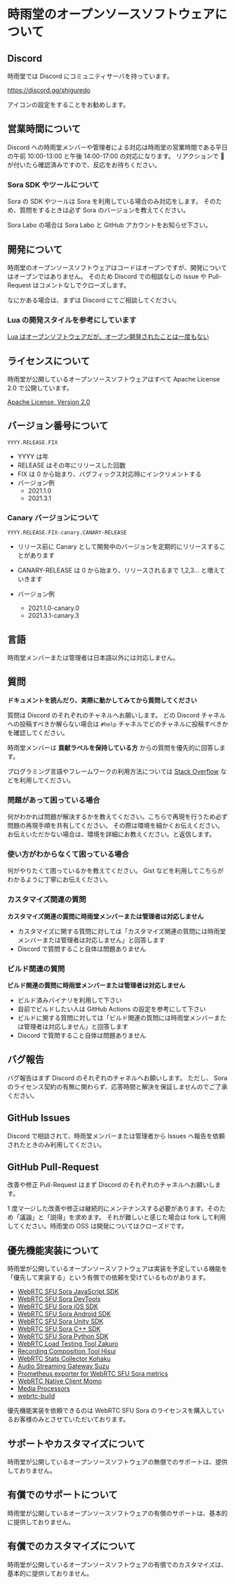 # 時雨堂のオープンソースソフトウェアについて

## Discord

時雨堂では Discord にコミュニティサーバを持っています。

https://discord.gg/shiguredo

アイコンの設定をすることをお勧めします。

## 営業時間について

Discord への時雨堂メンバーや管理者による対応は時雨堂の営業時間である平日の午前 10:00-13:00 と午後 14:00-17:00 の対応になります。
リアクションで 👀 が付いたら確認済みですので、反応をお待ちください。

### Sora SDK やツールについて

Sora の SDK やツールは Sora を利用している場合のみ対応をします。
そのため、質問をするときは必ず Sora のバージョンを教えてください。

Sora Labo の場合は Sora Labo と GitHub アカウントをお知らせ下さい。

## 開発について

時雨堂のオープンソースソフトウェアはコードはオープンですが、開発についてはオープンではありません。
そのため Discord での相談なしの Issue や Pull-Request はコメントなしでクローズします。

なにかある場合は、まずは Discord にてご相談してください。

### Lua の開発スタイルを参考にしています

[Lua はオープンソフトウェアだが、オープン開発されたことは一度もない](https://medium.com/@voluntas/lua-%E3%81%AF%E3%82%AA%E3%83%BC%E3%83%97%E3%83%B3%E3%82%BD%E3%83%95%E3%83%88%E3%82%A6%E3%82%A7%E3%82%A2%E3%81%A0%E3%81%8C-%E3%82%AA%E3%83%BC%E3%83%97%E3%83%B3%E9%96%8B%E7%99%BA%E3%81%95%E3%82%8C%E3%81%9F%E3%81%93%E3%81%A8%E3%81%AF%E4%B8%80%E5%BA%A6%E3%82%82%E3%81%AA%E3%81%84-61ea83ef96f7)

## ライセンスについて

時雨堂が公開しているオープンソースソフトウェアはすべて Apache License 2.0 で公開しています。

[Apache License, Version 2\.0](https://www.apache.org/licenses/LICENSE-2.0)

## バージョン番号について

```
YYYY.RELEASE.FIX
```

- YYYY は年
- RELEASE はその年にリリースした回数
- FIX は 0 から始まり、バグフィックス対応時にインクリメントする
- バージョン例
    - 2021.1.0
    - 2021.3.1

### Canary バージョンについて

```
YYYY.RELEASE.FIX-canary.CANARY-RELEASE
```

- リリース前に Canary として開発中のバージョンを定期的にリリースすることがあります
- CANARY-RELEASE は 0 から始まり、リリースされるまで 1,2,3... と増えていきます

- バージョン例
    - 2021.1.0-canary.0
    - 2021.3.1-canary.3

## 言語

時雨堂メンバーまたは管理者は日本語以外には対応しません。

## 質問

**ドキュメントを読んだり、実際に動かしてみてから質問してください**

質問は Discord のそれぞれのチャネルへお願いします。
どの Discord チャネルへの投稿すべきか解らない場合は `#help` チャネルでどのチャネルに投稿すべきかを確認してください。

時雨堂メンバーは **貢献ラベルを保持している方** からの質問を優先的に回答します。

プログラミング言語やフレームワークの利用方法については [Stack Overflow](https://stackoverflow.com/) などを利用してください。

### 問題があって困っている場合

何がわかれば問題が解決するかを教えてください。こちらで再現を行うため必ず問題の再現手順を共有してください。
その際は環境を細かくお伝えください。お伝えいただかない場合は、環境を詳細にお教えください。と返信します。

### 使い方がわからなくて困っている場合

何がやりたくて困っているかを教えてください。
Gist などを利用してこちらがわかるように丁寧にお伝えください。

### カスタマイズ関連の質問

**カスタマイズ関連の質問に時雨堂メンバーまたは管理者は対応しません**

- カスタマイズに関する質問に対しては「カスタマイズ関連の質問には時雨堂メンバーまたは管理者は対応しません」と回答します
- Discord で質問すること自体は問題ありません

### ビルド関連の質問

**ビルド関連の質問に時雨堂メンバーまたは管理者は対応しません**

- ビルド済みバイナリを利用して下さい
- 自前でビルドしたい人は GitHub Actions の設定を参考にして下さい
- ビルドに関する質問に対しては「ビルド関連の質問には時雨堂メンバーまたは管理者は対応しません」と回答します
- Discord で質問すること自体は問題ありません

## バグ報告

バグ報告はまず Discord のそれぞれのチャネルへお願いします。
ただし、 Sora のライセンス契約の有無に関わらず、応答時間と解決を保証しませんのでご了承ください。

## GitHub Issues

Discord で相談されて、時雨堂メンバーまたは管理者から Issues へ報告を依頼されたときのみ利用してください。

## GitHub Pull-Request

改善や修正 Pull-Request はまず Discord のそれぞれのチャネルへお願いします。

1 度マージした改善や修正は継続的にメンテナンスする必要があります。そのため「議論」と「説得」を求めます。
それが難しいと感じた場合は fork して利用してください。時雨堂の OSS は開発についてはクローズドです。

## 優先機能実装について

時雨堂が公開しているオープンソースソフトウェアは実装を予定している機能を「優先して実装する」という有償での依頼を受けているものがあります。

- [WebRTC SFU Sora JavaScript SDK](https://github.com/shiguredo/sora-js-sdk)
- [WebRTC SFU Sora DevTools](https://github.com/shiguredo/sora-devtools)
- [WebRTC SFU Sora iOS SDK](https://github.com/shiguredo/sora-ios-sdk)
- [WebRTC SFU Sora Android SDK](https://github.com/shiguredo/sora-android-sdk)
- [WebRTC SFU Sora Unity SDK](https://github.com/shiguredo/sora-unity-sdk)
- [WebRTC SFU Sora C++ SDK](https://github.com/shiguredo/sora-cpp-sdk)
- [WebRTC SFU Sora Python SDK](https://github.com/shiguredo/sora-python-sdk)
- [WebRTC Load Testing Tool Zakuro](https://github.com/shiguredo/zakuro)
- [Recording Composition Tool Hisui](https://github.com/shiguredo/hisui)
- [WebRTC Stats Collector Kohaku](https://github.com/shiguredo/kohaku)
- [Audio Streaming Gateway Suzu](https://github.com/shiguredo/suzu)
- [Prometheus exporter for WebRTC SFU Sora metrics](https://github.com/shiguredo/sora_exporter)
- [WebRTC Native Client Momo](https://github.com/shiguredo/momo)
- [Media Processors](https://github.com/shiguredo/media-processors)
- [webrtc-build](https://github.com/shiguredo-webrtc-build/webrtc-build)

優先機能実装を依頼できるのは WebRTC SFU Sora のライセンスを購入しているお客様のみとさせていただいております。

## サポートやカスタマイズについて

時雨堂が公開しているオープンソースソフトウェアの無償でのサポートは、提供しておりません。

## 有償でのサポートについて

時雨堂が公開しているオープンソースソフトウェアの有償のサポートは、基本的に提供しておりません。

## 有償でのカスタマイズについて

時雨堂が公開しているオープンソースソフトウェアの有償でのカスタマイズは、基本的に提供しておりません。
